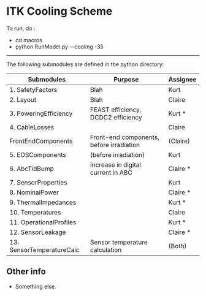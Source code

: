 ITK Cooling Scheme
========================

To run, do :

 - cd macros
 - python RunModel.py --cooling -35


--------
The following submodules are defined in the python directory:

Submodules                                                        | Purpose                      | Assignee
------------------------------------------------------------------| ---------------------------- | ---------------------------------------
1. SafetyFactors             | Blah                                     | Kurt
2. Layout                    | Blah                                     | Claire
3. PoweringEfficiency        | FEAST efficiency, DCDC2 efficiency       | Kurt *
4. CableLosses               |                                          | Claire
   FrontEndComponents        | Front-end components, before irradiation | (Claire)
5. EOSComponents             | (before irradiation)                     | Kurt
6. AbcTidBump                | Increase in digital current in ABC       | Claire *
7. SensorProperties          |                                          | Kurt
8. NominalPower              |                                          | Claire *
9. ThermalImpedances         |                                          | Kurt *
10. Temperatures             |                                          | Claire
11. OperationalProfiles      |                                          | Kurt *
12. SensorLeakage            |                                          | Claire *
13. SensorTemperatureCalc    | Sensor temperature calculation           | (Both)

Other info
-----

- Something else.
